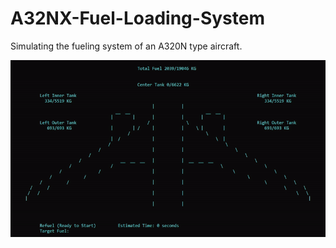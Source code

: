 # A32NX-Fuel-Loading-System
Simulating the fueling system of an A320N type aircraft.

![simulation-gif](./simulation.gif)